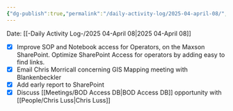 ```yaml
---
{"dg-publish":true,"permalink":"/daily-activity-log/2025-04-april-08/","noteIcon":"","created":"2025-04-08T09:46:33.726-05:00"}
---
```


Date: [[-Daily Activity Log-/2025 04-April 08\|2025 04-April 08]]

- [x] Improve SOP and Notebook access for Operators, on the Maxson SharePoint. Optimize SharePoint Access for operators by adding easy to find links.
- [x] Email Chris Morricall concerning GIS Mapping meeting with Blankenbeckler
- [x] Add early report to SharePoint
- [x] Discuss [[Meetings/BOD Access DB\|BOD Access DB]] opportunity with [[People/Chris Luss\|Chris Luss]]